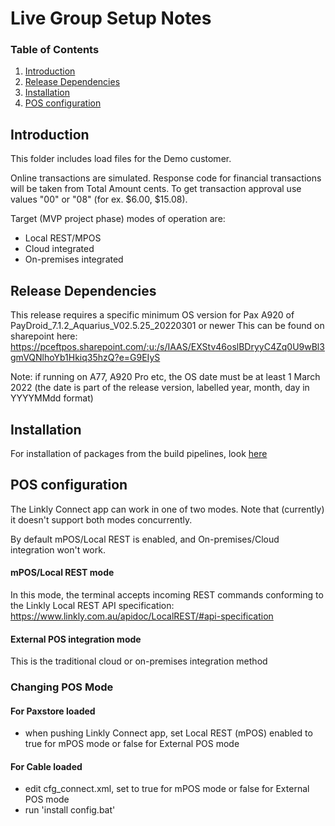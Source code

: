 Live Group Setup Notes
======================

### Table of Contents
1. [Introduction](#introduction)
2. [Release Dependencies](#release-dependencies)
3. [Installation](#installation)
5. [POS configuration](#pos-configuration)

## Introduction

This folder includes load files for the Demo customer.

Online transactions are simulated. Response code for financial transactions will be taken from Total Amount cents. To get transaction approval use values "00" or "08" (for ex. $6.00, $15.08).

Target (MVP project phase) modes of operation are:
- Local REST/MPOS
- Cloud integrated
- On-premises integrated

## Release Dependencies

This release requires a specific minimum OS version for Pax A920 of PayDroid_7.1.2_Aquarius_V02.5.25_20220301 or newer
This can be found on sharepoint here:
https://pceftpos.sharepoint.com/:u:/s/IAAS/EXStv46oslBDryyC4Zq0U9wBl3gmVQNlhoYb1Hkiq35hzQ?e=G9EIyS

Note: if running on A77, A920 Pro etc, the OS date must be at least 1 March 2022 (the date is part of the release version, labelled year, month, day in YYYYMMdd format)

## Installation

For installation of packages from the build pipelines, look [here](./devtools/cable_load_files/ReadMe.md)

## POS configuration

The Linkly Connect app can work in one of two modes. Note that (currently) it doesn't support both modes concurrently.

By default mPOS/Local REST is enabled, and On-premises/Cloud integration won't work. 

#### mPOS/Local REST mode 
In this mode, the terminal accepts incoming REST commands conforming to the Linkly Local REST API specification:
https://www.linkly.com.au/apidoc/LocalREST/#api-specification

#### External POS integration mode
This is the traditional cloud or on-premises integration method

### Changing POS Mode

#### For Paxstore loaded 
- when pushing Linkly Connect app, set Local REST (mPOS) enabled to true for mPOS mode or false for External POS mode

#### For Cable loaded
- edit cfg_connect.xml, set <localRestEnabled> to true for mPOS mode or false for External POS mode
- run 'install config.bat'